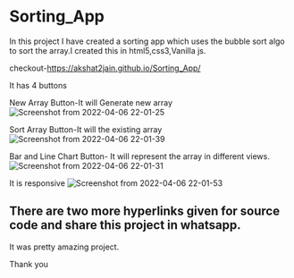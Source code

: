 # Sorting_App
In this project I have created a sorting app which uses the bubble sort algo to sort the array.I created this in html5,css3,Vanilla js.

checkout-https://akshat2jain.github.io/Sorting_App/

It has 4 buttons

New Array Button-It will Generate new array
![Screenshot from 2022-04-06 22-01-25](https://user-images.githubusercontent.com/101265586/162024056-1f9be64b-cad1-44d4-a410-778ebfa25b81.png)

Sort Array Button-It will the existing array
![Screenshot from 2022-04-06 22-01-39](https://user-images.githubusercontent.com/101265586/162024858-e68e8e5d-a995-4365-ad47-1a69e9f61006.png)

Bar and Line Chart Button- It will represent the array in different views.
![Screenshot from 2022-04-06 22-01-31](https://user-images.githubusercontent.com/101265586/162024251-8a51f162-40e4-4310-b8c9-eb39608808bf.png)

It is responsive
![Screenshot from 2022-04-06 22-01-53](https://user-images.githubusercontent.com/101265586/162024923-d98425bc-da2e-46e1-b58f-cd1eabce6bed.png)

There are two more hyperlinks given for source code and share this project in whatsapp.
--------------------------------------------------------------------------------------

It was pretty amazing project.

Thank you








